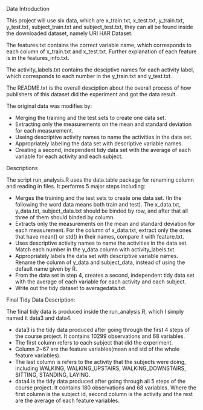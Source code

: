 Data Introduction

This project will use six data, which are x_train.txt, x_test.txt, y_train.txt, y_test.txt, subject_train.txt and subject_test.txt, they can all be found inside the downloaded dataset, namely URI HAR Dataset.

The features.txt contains the correct variable name, which corresponds to each column of x_train.txt and x_test.txt. Further explanation of each feature is in the features_info.txt.

The activity_labels.txt contains the desciptive names for each activity label, which corresponds to each number in the y_train.txt and y_test.txt.

The README.txt is the overall desciption about the overall process of how publishers of this dataset did the experiment and got the data result.

The original data was modifies by:

- Merging the training and the test sets to create one data set.
- Extracting only the measurements on the mean and standard deviation for each measurement.
- Useing descriptive activity names to name the activities in the data set.
- Appropriately labeling the data set with descriptive variable names.
- Creating a second, independent tidy data set with the average of each variable for each activity and each subject.

Descriptions

The script run_analysis.R uses the data.table package for renaming column and reading in files. It performs 5 major steps including:

- Merges the training and the test sets to create one data set. (In the following the word data means both train and test). The x_data.txt, y_data.txt, subject_data.txt should be binded by row, and after that all three of them should binded by column.
- Extracts only the measurements on the mean and standard deviation for each measurement. For the column of x_data.txt, extract only the ones that have mean() or std() in their names, compare it with feature.txt.
- Uses descriptive activity names to name the activities in the data set. Match each number in the y_data column with activity_labels.txt.
- Appropriately labels the data set with descriptive variable names. Rename the column of y_data and subject_data, instead of using the default name given by R.
- From the data set in step 4, creates a second, independent tidy data set with the average of each variable for each activity and each subject.
- Write out the tidy dataset to averagedata.txt.

Final Tidy Data Description:

The final tidy data is produced inside the run_analysis.R, which I simply named it data3 and data4.

- data3 is the tidy data produced after going through the first 4 steps of the course project. It contains 10299 observations and 68 variables.
- The first column refers to each subject that did the experiment.
- Column 2~67 are the feature variables(mean and std of the whole feature variables).
- The last column is refers to the activity that the subjects were doing, including WALKING, WALKING_UPSTAIRS, WALKING_DOWNSTAIRS, SITTING, STANDING, LAYING.
- data4 is the tidy data produced after going through all 5 steps of the course project. It contains 180 observations and 68 variables. Where the first column is the subject id, second column is the activity and the rest are the average of each feature variables.

